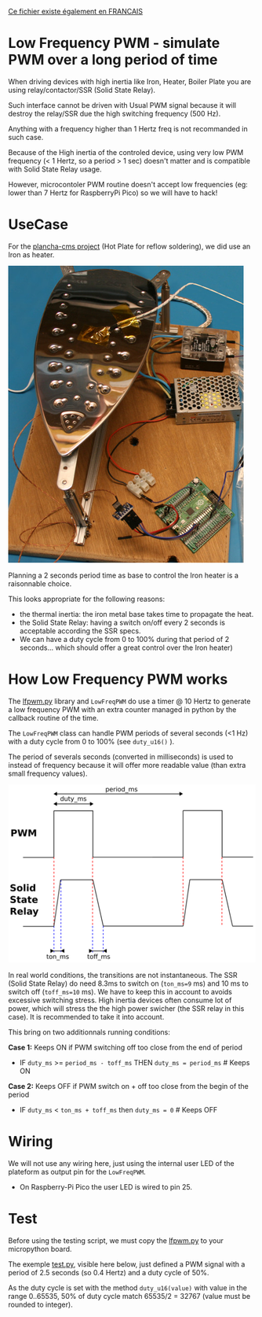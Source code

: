 [Ce fichier existe également en FRANCAIS](readme.md)

# Low Frequency PWM - simulate PWM over a long period of time

When driving devices with high inertia like Iron, Heater, Boiler Plate you are using relay/contactor/SSR (Solid State Relay).

Such interface cannot be driven with Usual PWM signal because it will destroy the relay/SSR due the high switching frequency (500 Hz).

Anything with a frequency higher than 1 Hertz freq is not recommanded in such case.

Because of the High inertia of the controled device, using very low PWM frequency (< 1 Hertz, so a period > 1 sec) doesn't matter and is compatible with Solid State Relay usage.

However, microcontoler PWM routine doesn't accept low frequencies (eg: lower than 7 Hertz for RaspberryPi Pico) so we will have to hack!

# UseCase

For the [plancha-cms project](https://arduino103.blogspot.com/search?q=plancha) (Hot Plate for reflow soldering), we did use an Iron as heater.

![Plancha CMS](docs/_static/usecase.jpg)

Planning a 2 seconds period time as base to control the Iron heater is a raisonnable choice.

This looks appropriate for the following reasons:
* the thermal inertia: the iron metal base takes time to propagate the heat.
* the Solid State Relay: having a switch on/off every 2 seconds is acceptable according the SSR specs.
* We can have a duty cycle from 0 to 100% during that period of 2 seconds... which should offer a great control over the Iron heater)

# How Low Frequency PWM works

The [lfpwm.py](lib/lfpwm.py) library and `LowFreqPWM` do use a timer @ 10 Hertz to generate a low frequency PWM with an extra counter managed in python by the callback routine of the time.

The `LowFreqPWM` class can handle PWM periods of several seconds (<1 Hz) with a duty cycle from 0 to 100% (see `duty_u16()` ).

The period of severals seconds (converted in milliseconds) is used to instead of frequency because it will offer more readable value (than extra small frequency values).

![PWM vs SSR](docs/_static/pwm-vs-ssr.png)

In real world conditions, the transitions are not instantaneous. The SSR (Solid State Relay) do need 8.3ms to switch on (`ton_ms=9` ms) and 10 ms to switch off (`toff_ms=10` ms). We have to keep this in account to avoids excessive switching stress. High inertia devices often consume lot of power, which will stress the the high power swicher (the SSR relay in this case). It is recommended to take it into account.

This bring on two additionnals running conditions:

__Case 1:__ Keeps ON if PWM switching off too close from the end of period
* IF `duty_ms` >= `period_ms - toff_ms` THEN `duty_ms = period_ms` # Keeps ON

__Case 2:__ Keeps OFF if PWM switch on + off too close from the begin of the period
* IF `duty_ms` < `ton_ms + toff_ms` then `duty_ms = 0` # Keeps OFF

# Wiring
We will not use any wiring here, just using the internal user LED of the plateform as output pin for the `LowFreqPWM`.

* On Raspberry-Pi Pico the user LED is wired to pin 25.

# Test

Before using the testing script, we must copy the [lfpwm.py](lib/lfpwm.py) to your micropython board.

The exemple [test.py](examples/test.py), visible here below, just defined a PWM signal with a period of 2.5 seconds (so 0.4 Hertz) and a duty cycle of 50%.

As the duty cycle is set with the method `duty_u16(value)` with value in the range 0..65535, 50% of duty cycle match 65535/2 = 32767 (value must be rounded to integer).
